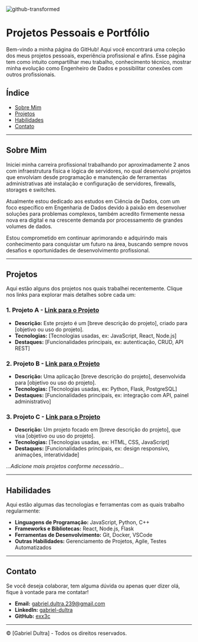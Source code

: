 ![github-transformed](https://github.com/user-attachments/assets/5a1b4f09-51d8-4150-aa44-2de283a6225c)

# Projetos Pessoais e Portfólio

Bem-vindo a minha página do GitHub! Aqui você encontrará uma coleção dos meus projetos pessoais, experiência profissional e afins. Esse página tem como intuito compartilhar meu trabalho, conhecimento técnico, mostrar minha evolução como Engenheiro de Dados e possibilitar conexões com outros profissionais.

## Índice
- [Sobre Mim](#sobre-mim)
- [Projetos](#projetos)
- [Habilidades](#habilidades)
- [Contato](#contato)

---

## Sobre Mim
Iniciei minha carreira profissional trabalhando por aproximadamente 2 anos com infraestrutura física e lógica de servidores, no qual desenvolvi projetos que envolviam desde programação e manutenção de ferramentas administrativas até instalação e configuração de servidores, firewalls, storages e switches.

Atualmente estou dedicado aos estudos em Ciência de Dados, com um foco específico em Engenharia de Dados devido à paixão em desenvolver soluções para problemas complexos, também acredito firmemente nessa nova era digital e na crescente demanda por processamento de grandes volumes de dados.

Estou comprometido em continuar aprimorando e adquirindo mais conhecimento para conquistar um futuro na área, buscando sempre novos desafios e oportunidades de desenvolvimento profissional.

---

## Projetos

Aqui estão alguns dos projetos nos quais trabalhei recentemente. Clique nos links para explorar mais detalhes sobre cada um:

### 1. Projeto A - [Link para o Projeto](https://github.com/seuusuario/projeto-a)
   - **Descrição:** Este projeto é um [breve descrição do projeto], criado para [objetivo ou uso do projeto].
   - **Tecnologias:** [Tecnologias usadas, ex: JavaScript, React, Node.js]
   - **Destaques:** [Funcionalidades principais, ex: autenticação, CRUD, API REST]

### 2. Projeto B - [Link para o Projeto](https://github.com/seuusuario/projeto-b)
   - **Descrição:** Uma aplicação [breve descrição do projeto], desenvolvida para [objetivo ou uso do projeto].
   - **Tecnologias:** [Tecnologias usadas, ex: Python, Flask, PostgreSQL]
   - **Destaques:** [Funcionalidades principais, ex: integração com API, painel administrativo]

### 3. Projeto C - [Link para o Projeto](https://github.com/seuusuario/projeto-c)
   - **Descrição:** Um projeto focado em [breve descrição do projeto], que visa [objetivo ou uso do projeto].
   - **Tecnologias:** [Tecnologias usadas, ex: HTML, CSS, JavaScript]
   - **Destaques:** [Funcionalidades principais, ex: design responsivo, animações, interatividade]

*...Adicione mais projetos conforme necessário...*

---

## Habilidades
Aqui estão algumas das tecnologias e ferramentas com as quais trabalho regularmente:

- **Linguagens de Programação:** JavaScript, Python, C++
- **Frameworks e Bibliotecas:** React, Node.js, Flask
- **Ferramentas de Desenvolvimento:** Git, Docker, VSCode
- **Outras Habilidades:** Gerenciamento de Projetos, Agile, Testes Automatizados

---

## Contato

Se você deseja colaborar, tem alguma dúvida ou apenas quer dizer olá, fique à vontade para me contatar! 

- **Email:** [gabriel.dultra.239@gmail.com](mailto:gabriel.dultra.239@gmail.com)
- **LinkedIn:** [gabriel-dultra](https://www.linkedin.com/in/gabriel-dultra/)
- **GitHub:** [exx3c](https://github.com/exx3c/)

---

© [Gabriel Dultra] - Todos os direitos reservados.
